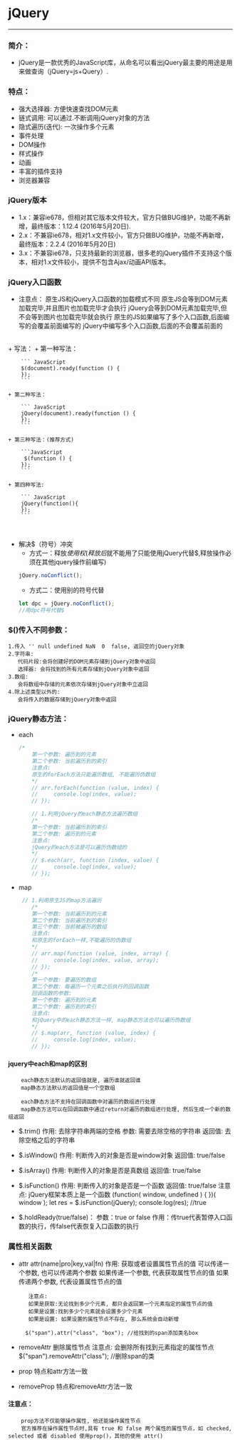 # jQuery
-----
### 简介：
+ jQuery是一款优秀的JavaScript库，从命名可以看出jQuery最主要的用途是用来做查询（jQuery=js+Query）.

### 特点：
+ 强大选择器: 方便快速查找DOM元素
+ 链式调用: 可以通过.不断调用jQuery对象的方法
+ 隐式遍历(迭代): 一次操作多个元素
+ 事件处理
+ DOM操作
+ 样式操作
+ 动画
+ 丰富的插件支持
+ 浏览器兼容

### jQuery版本
+ 1.x：兼容ie678，但相对其它版本文件较大，官方只做BUG维护，功能不再新增，最终版本：1.12.4 (2016年5月20日).
+ 2.x：不兼容ie678，相对1.x文件较小，官方只做BUG维护，功能不再新增，最终版本：2.2.4 (2016年5月20日)
+ 3.x：不兼容ie678，只支持最新的浏览器，很多老的jQuery插件不支持这个版本，相对1.x文件较小，提供不包含Ajax/动画API版本。

### jQuery入口函数
+ 注意点：
        原生JS和jQuery入口函数的加载模式不同
        原生JS会等到DOM元素加载完毕,并且图片也加载完毕才会执行
        jQuery会等到DOM元素加载完毕,但不会等到图片也加载完毕就会执行
		原生的JS如果编写了多个入口函数,后面编写的会覆盖前面编写的
		jQuery中编写多个入口函数,后面的不会覆盖前面的
<br>
+ 写法：
	+ 第一种写法：
	
		``` JavaScript
		$(document).ready(function () {
        });
		```
		
	+ 第二种写法：
	
		``` JavaScript
		jQuery(document).ready(function () {
        });
		```
		
	+ 第三种写法：(推荐方式)
	
		```JavaScript
		 $(function () {
        });
		```
		
	+ 第四种写法:
	
		``` JavaScript
		jQuery(function(){
		});
		```
		
<br>

+ 解决$（符号）冲突
	+ 方式一：释放$使用权(释放后$就不能用了只能使用jQuery代替$,释放操作必须在其他jquery操作前编写)
	```javaScript
	jQuery.noConflict();
	``` 
	+ 方式二：使用别的符号代替
	```javaScript
	let dpc = jQuery.noConflict();
	//用dpc符号代替$
	```
 
### $()传入不同参数：
	1.传入 '' null undefined NaN  0  false, 返回空的jQuery对象
    2.字符串:
       代码片段:会将创建好的DOM元素存储到jQuery对象中返回
       选择器: 会将找到的所有元素存储到jQuery对象中返回
    3.数组:
       会将数组中存储的元素依次存储到jQuery对象中立返回
    4.除上述类型以外的:
       会将传入的数据存储到jQuery对象中返回
### jQuery静态方法：
+ each

	```JavaScript
	/*
        第一个参数: 遍历到的元素
        第二个参数: 当前遍历到的索引
        注意点:
        原生的forEach方法只能遍历数组, 不能遍历伪数组
        */
        // arr.forEach(function (value, index) {
        //     console.log(index, value);
        // });

        // 1.利用jQuery的each静态方法遍历数组
        /*
        第一个参数: 当前遍历到的索引
        第二个参数: 遍历到的元素
        注意点:
        jQuery的each方法是可以遍历伪数组的
        */
        // $.each(arr, function (index, value) {
        //     console.log(index, value);
        // });
	```

+ map
	```javaScript
	 // 1.利用原生JS的map方法遍历
        /*
        第一个参数: 当前遍历到的元素
        第二个参数: 当前遍历到的索引
        第三个参数: 当前被遍历的数组
        注意点:
        和原生的forEach一样,不能遍历的伪数组
        */
        // arr.map(function (value, index, array) {
        //     console.log(index, value, array);
        // });
        /*
        第一个参数: 要遍历的数组
        第二个参数: 每遍历一个元素之后执行的回调函数
        回调函数的参数:
        第一个参数: 遍历到的元素
        第二个参数: 遍历到的索引
        注意点:
        和jQuery中的each静态方法一样, map静态方法也可以遍历伪数组
        */
        // $.map(arr, function (value, index) {
        //     console.log(index, value);
        // });
	```

#### jquery中each和map的区别
        each静态方法默认的返回值就是, 遍历谁就返回谁
        map静态方法默认的返回值是一个空数组

        each静态方法不支持在回调函数中对遍历的数组进行处理
        map静态方法可以在回调函数中通过return对遍历的数组进行处理, 然后生成一个新的数组返回

+ $.trim() 
		作用: 去除字符串两端的空格
        参数: 需要去除空格的字符串
        返回值: 去除空格之后的字符串

+ $.isWindow()
		作用: 判断传入的对象是否是window对象
        返回值: true/false

+ $.isArray()
		作用: 判断传入的对象是否是真数组
        返回值: true/false

+ $.isFunction()
		作用: 判断传入的对象是否是一个函数
        返回值: true/false
		 注意点:
        jQuery框架本质上是一个函数
        (function( window, undefined ) {
         })( window );
        let res = $.isFunction(jQuery);
        console.log(res); //true

+ $.holdReady(true/false)：
		参数：true or false
		作用：传true代表暂停入口函数的执行，传false代表恢复入口函数的执行
		

### 属性相关函数
+ attr
		attr(name|pro|key,val|fn)
        作用: 获取或者设置属性节点的值
         可以传递一个参数, 也可以传递两个参数
         如果传递一个参数, 代表获取属性节点的值
         如果传递两个参数, 代表设置属性节点的值

         注意点:
         如果是获取:无论找到多少个元素, 都只会返回第一个元素指定的属性节点的值
         如果是设置:找到多少个元素就会设置多少个元素
         如果是设置: 如果设置的属性节点不存在, 那么系统会自动新增

		$("span").attr("class", "box"); //给找到的span添加类名box	

+ removeAttr
		删除属性节点
        注意点:
        会删除所有找到元素指定的属性节点
		$("span").removeAttr("class"); //删除span的类

+ prop
		特点和attr方法一致

+ removeProp
		特点和removeAttr方法一致

#### 注意点：
		prop方法不仅能够操作属性, 他还能操作属性节点
        官方推荐在操作属性节点时,具有 true 和 false 两个属性的属性节点，如 checked, selected 或者 disabled 使用prop()，其他的使用 attr()
